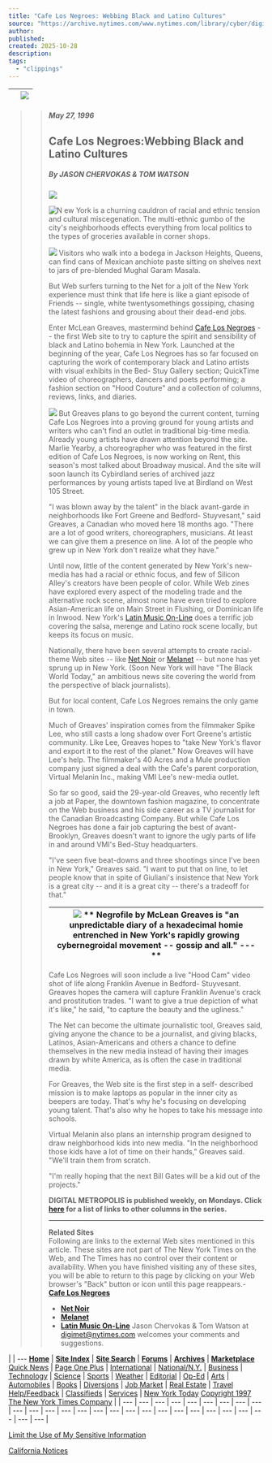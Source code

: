 ```yaml
---
title: "Cafe Los Negroes: Webbing Black and Latino Cultures"
source: "https://archive.nytimes.com/www.nytimes.com/library/cyber/digimet/0527digimet.html"
author:
published:
created: 2025-10-28
description:
tags:
  - "clippings"
---
```

|  | ![](https://static01.nyt.com/images/1bancyber.gif) |
| --- | --- |

> > ##### May 27, 1996
> > 
> > ## Cafe Los Negroes:Webbing Black and Latino Cultures
> > 
> > ##### By JASON CHERVOKAS & TOM WATSON
> > 
> > ![](https://static01.nyt.com/images/cyberex.gif)  
> > 
> > ![N](https://static01.nyt.com/images/n.gif) ew York is a churning cauldron of racial and ethnic tension and cultural miscegenation. The multi-ethnic gumbo of the city's neighborhoods effects everything from local politics to the types of groceries available in corner shops.
> > 
> > ![](https://static01.nyt.com/library/cyber/digimet/0527digimet-flag.gif) Visitors who walk into a bodega in Jackson Heights, Queens, can find cans of Mexican anchiote paste sitting on shelves next to jars of pre-blended Mughal Garam Masala.
> > 
> > But Web surfers turning to the Net for a jolt of the New York experience must think that life here is like a giant episode of Friends -- single, white twentysomethings gossiping, chasing the latest fashions and grousing about their dead-end jobs.
> > 
> > Enter McLean Greaves, mastermind behind [Cafe Los Negroes](https://www.nytimes.com/library/cyber/digimet/0527digimet.html#1) -- the first Web site to try to capture the spirit and sensibility of black and Latino bohemia in New York. Launched at the beginning of the year, Cafe Los Negroes has so far focused on capturing the work of contemporary black and Latino artists with visual exhibits in the Bed- Stuy Gallery section; QuickTime video of choreographers, dancers and poets performing; a fashion section on "Hood Couture" and a collection of columns, reviews, links, and diaries.
> > 
> > ![](https://static01.nyt.com/library/cyber/digimet/0527digimet-negroes.gif) But Greaves plans to go beyond the current content, turning Cafe Los Negroes into a proving ground for young artists and writers who can't find an outlet in traditional big-time media. Already young artists have drawn attention beyond the site. Marlie Yearby, a choreographer who was featured in the first edition of Cafe Los Negroes, is now working on Rent, this season's most talked about Broadway musical. And the site will soon launch its Cybirdland series of archived jazz performances by young artists taped live at Birdland on West 105 Street.
> > 
> > "I was blown away by the talent" in the black avant-garde in neighborhoods like Fort Greene and Bedford- Stuyvesant," said Greaves, a Canadian who moved here 18 months ago. "There are a lot of good writers, choreographers, musicians. At least we can give them a presence on line. A lot of the people who grew up in New York don't realize what they have."
> > 
> > Until now, little of the content generated by New York's new-media has had a racial or ethnic focus, and few of Silicon Alley's creators have been people of color. While Web zines have explored every aspect of the modeling trade and the alternative rock scene, almost none have even tried to explore Asian-American life on Main Street in Flushing, or Dominican life in Inwood. New York's [Latin Music On-Line](https://www.nytimes.com/library/cyber/digimet/0527digimet.html#1) does a terrific job covering the salsa, merenge and Latino rock scene locally, but keeps its focus on music.
> > 
> > Nationally, there have been several attempts to create racial-theme Web sites -- like [Net Noir](https://www.nytimes.com/library/cyber/digimet/0527digimet.html#1) or [Melanet](https://www.nytimes.com/library/cyber/digimet/0527digimet.html#1) -- but none has yet sprung up in New York. (Soon New York will have "The Black World Today," an ambitious news site covering the world from the perspective of black journalists).
> > 
> > But for local content, Cafe Los Negroes remains the only game in town.
> > 
> > Much of Greaves' inspiration comes from the filmmaker Spike Lee, who still casts a long shadow over Fort Greene's artistic community. Like Lee, Greaves hopes to "take New York's flavor and export it to the rest of the planet." Now Greaves will have Lee's help. The filmmaker's 40 Acres and a Mule production company just signed a deal with the Cafe's parent corporation, Virtual Melanin Inc., making VMI Lee's new-media outlet.
> > 
> > So far so good, said the 29-year-old Greaves, who recently left a job at Paper, the downtown fashion magazine, to concentrate on the Web business and his side career as a TV journalist for the Canadian Broadcasting Company. But while Cafe Los Negroes has done a fair job capturing the best of avant-Brooklyn, Greaves doesn't want to ignore the ugly parts of life in and around VMI's Bed-Stuy headquarters.
> > 
> > "I've seen five beat-downs and three shootings since I've been in New York," Greaves said. "I want to put that on line, to let people know that in spite of Giuliani's insistence that New York is a great city -- and it is a great city -- there's a tradeoff for that."
> > 
> > | ![](https://static01.nyt.com/library/cyber/digimet/0527digimet-diary.gif)   **  Negrofile by McLean Greaves is "an unpredictable diary of a   hexadecimal homie entrenched in New York's rapidly growing   cybernegroidal movement -- gossip and all."    ---    ** |
> > | --- |
> > 
> > Cafe Los Negroes will soon include a live "Hood Cam" video shot of life along Franklin Avenue in Bedford- Stuyvesant. Greaves hopes the camera will capture Franklin Avenue's crack and prostitution trades. "I want to give a true depiction of what it's like," he said, "to capture the beauty and the ugliness."
> > 
> > The Net can become the ultimate journalistic tool, Greaves said, giving anyone the chance to be a journalist, and giving blacks, Latinos, Asian-Americans and others a chance to define themselves in the new media instead of having their images drawn by white America, as is often the case in traditional media.
> > 
> > For Greaves, the Web site is the first step in a self- described mission is to make laptops as popular in the inner city as beepers are today. That's why he's focusing on developing young talent. That's also why he hopes to take his message into schools.
> > 
> > Virtual Melanin also plans an internship program designed to draw neighborhood kids into new media. "In the neighborhood those kids have a lot of time on their hands," Greaves said. "We'll train them from scratch.
> > 
> > "I'm really hoping that the next Bill Gates will be a kid out of the projects."
> > 
> >   
> > **DIGITAL METROPOLIS is published weekly, on Mondays. Click **[here](https://www.nytimes.com/library/cyber/digimet/indexdigimet.html)** for a list of links to other columns in the series.**
> > 
> > ---
> > 
> > **Related Sites**  
> > Following are links to the external Web sites mentioned in this article. These sites are not part of The New York Times on the Web, and The Times has no control over their content or availability. When you have finished visiting any of these sites, you will be able to return to this page by clicking on your Web browser's "Back" button or icon until this page reappears.- **[Cafe Los Negroes](http://www.losnegroes.com/)**
> > - **[Net Noir](http://www.netnoir.com/)**
> > - **[Melanet](http://www.melanet.com/)**
> > - **[Latin Music On-Line](http://www.lamusica.com/welcome.html)**
> > 	Jason Chervokas & Tom Watson at [digimet@nytimes.com](https://archive.nytimes.com/www.nytimes.com/library/cyber/digimet/) welcomes your comments and suggestions.

  

|  | ---  [**Home**](https://www.nytimes.com/) \| [**Site Index**](https://www.nytimes.com/info/contents/siteindex.html) \| [**Site Search**](https://www.nytimes.com/search/daily/) \| [**Forums**](https://www.nytimes.com/comment/) \| [**Archives**](https://www.nytimes.com/archives/) \| [**Marketplace**](https://www.nytimes.com/marketplace/)  [Quick News](https://www.nytimes.com/yr/mo/day/late/) \| [Page One Plus](https://www.nytimes.com/yr/mo/day/front/) \| [International](https://www.nytimes.com/yr/mo/day/world/) \| [National/N.Y.](https://www.nytimes.com/yr/mo/day/national/) \| [Business](https://www.nytimes.com/yr/mo/day/business/) \| [Technology](https://www.nytimes.com/yr/mo/day/tech/) \| [Science](https://www.nytimes.com/yr/mo/day/science/) \| [Sports](https://www.nytimes.com/yr/mo/day/sports/) \| [Weather](https://www.nytimes.com/weather/) \| [Editorial](https://www.nytimes.com/yr/mo/day/editorial/) \| [Op-Ed](https://www.nytimes.com/yr/mo/day/oped/) \| [Arts](https://www.nytimes.com/yr/mo/day/artleisure/) \| [Automobiles](https://www.nytimes.com/yr/mo/day/auto/) \| [Books](https://www.nytimes.com/books/yr/mo/day/home/) \| [Diversions](https://www.nytimes.com/diversions/) \| [Job Market](https://www.nytimes.com/yr/mo/day/jobmarket/) \| [Real Estate](https://www.nytimes.com/yr/mo/day/realestate/) \| [Travel](https://www.nytimes.com/yr/mo/day/travel/)  [Help/Feedback](https://www.nytimes.com/subscribe/help/) \| [Classifieds](https://www.nytimes.com/classified/) \| [Services](https://www.nytimes.com/info/contents/services.html) \| [New York Today](http://www.nytoday.com/)  [Copyright 1997 The New York Times Company](https://www.nytimes.com/info/help/copyright.html) |
| --- | --- | --- | --- | --- | --- | --- | --- | --- | --- | --- | --- | --- | --- | --- | --- | --- | --- | --- | --- | --- | --- | --- | --- | --- | --- | --- |

[Limit the Use of My Sensitive Information](https://www.nytimes.com/data-subject-request)

[California Notices](https://www.nytimes.com/privacy/privacy-policy#california-notice)